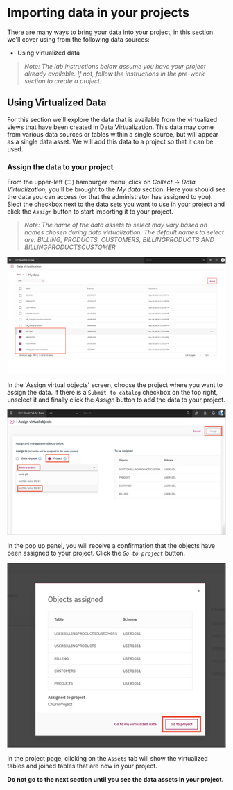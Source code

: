 # Importing data in your projects

There are many ways to bring your data into your project, in this section we'll cover using from the following data sources:

* Using virtualized data

>*Note: The lab instructions below assume you have your project already available. If not, follow the instructions in the pre-work section to create a project.*

## Using Virtualized Data

For this section we'll explore the data that is available from the virtualized views that have been created in Data Virtualization. This data may come from various data sources or tables within a single source, but will appear as a single data asset. We will add this data to a project so that it can be used.

### Assign the data to your project

From the upper-left (☰) hamburger menu, click on *Collect* -> *Data Virtualization*, you'll be brought to the *My data* section. Here you should see the data you can access (or that the administrator has assigned to you). Slect the checkbox next to the data sets you want to use in your project and click the *`Assign`* button to start importing it to your project.

> _Note: The name of the data assets to select may vary based on names chosen during data virtualization. The default names to select are: BILLING, PRODUCTS, CUSTOMERS, BILLINGPRODUCTS AND BILLINGPRODUCTSCUSTOMER_

![Select the data you want to import](../.gitbook/assets/images/dv/dv-8-select-data.png)

In the 'Assign virtual objects' screen, choose the project where you want to assign the data. If there is a `Submit to catalog` checkbox on the top right, unselect it and finally click the *Assign* button to add the data to your project.

![Assign the data to a project](../.gitbook/assets/images/dv/dv-9-assign.png)

In the pop up panel, you will receive a confirmation that the objects have been assigned to your project. Click the *`Go to project`* button.

![Data assigned to a project](../.gitbook/assets/images/dv/dv-objects-assigned-confirmation.png)

In the project page, clicking on the `Assets` tab will show the virtualized tables and joined tables that are now in your project.

 **Do not go to the next section until you see the data assets in your project.**
